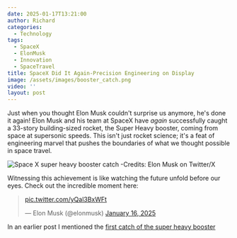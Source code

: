 ```yaml
---
date: 2025-01-17T13:21:00
author: Richard
categories:
  - Technology
tags:
  - SpaceX
  - ElonMusk
  - Innovation
  - SpaceTravel
title: SpaceX Did It Again-Precision Engineering on Display
image: /assets/images/booster_catch.png
video: ''
layout: post
---
```

Just when you thought Elon Musk couldn't surprise us anymore, he's done it again! Elon Musk and his team at SpaceX have _again_ successfully caught a 33-story building-sized rocket, the Super Heavy booster, coming from space at supersonic speeds. This isn't just rocket science; it's a feat of engineering marvel that pushes the boundaries of what we thought possible in space travel.

![Space X super heavy booster catch -Credits: Elon Musk on Twitter/X](/RDjarbeng/assets/images/booster_catch.png "Space X super heavy booster catch- Credits: Elon Musk on Twitter/X")

 Witnessing this achievement is like watching the future unfold before our eyes. Check out the incredible moment here: 

<blockquote class="twitter-tweet"><p lang="zxx" dir="ltr"><a href="https://t.co/yQal3BxWFt">pic.twitter.com/yQal3BxWFt</a></p>&mdash; Elon Musk (@elonmusk) <a href="https://twitter.com/elonmusk/status/1880025359636394458?ref_src=twsrc%5Etfw">January 16, 2025</a></blockquote> <script async src="https://platform.twitter.com/widgets.js" charset="utf-8"></script>

In an earlier post I mentioned the [first catch of the super heavy booster](https://rdjarbeng.github.io/RDjarbeng/catching-the-super-heavy-booster-spacex/)